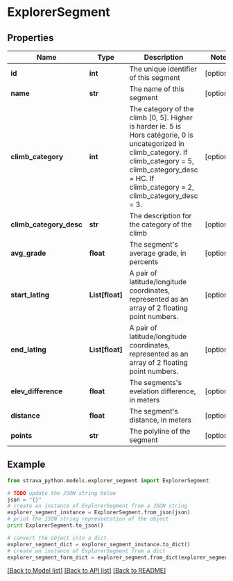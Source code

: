 # ExplorerSegment


## Properties
Name | Type | Description | Notes
------------ | ------------- | ------------- | -------------
**id** | **int** | The unique identifier of this segment | [optional] 
**name** | **str** | The name of this segment | [optional] 
**climb_category** | **int** | The category of the climb [0, 5]. Higher is harder ie. 5 is Hors catégorie, 0 is uncategorized in climb_category. If climb_category &#x3D; 5, climb_category_desc &#x3D; HC. If climb_category &#x3D; 2, climb_category_desc &#x3D; 3. | [optional] 
**climb_category_desc** | **str** | The description for the category of the climb | [optional] 
**avg_grade** | **float** | The segment&#39;s average grade, in percents | [optional] 
**start_latlng** | **List[float]** | A pair of latitude/longitude coordinates, represented as an array of 2 floating point numbers. | [optional] 
**end_latlng** | **List[float]** | A pair of latitude/longitude coordinates, represented as an array of 2 floating point numbers. | [optional] 
**elev_difference** | **float** | The segments&#39;s evelation difference, in meters | [optional] 
**distance** | **float** | The segment&#39;s distance, in meters | [optional] 
**points** | **str** | The polyline of the segment | [optional] 

## Example

```python
from strava_python.models.explorer_segment import ExplorerSegment

# TODO update the JSON string below
json = "{}"
# create an instance of ExplorerSegment from a JSON string
explorer_segment_instance = ExplorerSegment.from_json(json)
# print the JSON string representation of the object
print ExplorerSegment.to_json()

# convert the object into a dict
explorer_segment_dict = explorer_segment_instance.to_dict()
# create an instance of ExplorerSegment from a dict
explorer_segment_form_dict = explorer_segment.from_dict(explorer_segment_dict)
```
[[Back to Model list]](../README.md#documentation-for-models) [[Back to API list]](../README.md#documentation-for-api-endpoints) [[Back to README]](../README.md)


